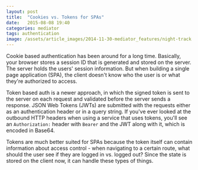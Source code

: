 ```yaml
---
layout: post
title:  "Cookies vs. Tokens for SPAs"
date:   2015-08-08 19:40
categories: mediator
tags: authentication
image: /assets/article_images/2014-11-30-mediator_features/night-track.JPG
---
```


Cookie based authentication has been around for a long time. Basically, your browser stores a session ID that is generated and stored on the server. The server holds the users' session information. But when building a single page application (SPA), the client doesn't know who the user is or what they're authorized to access.

Token based auth is a newer approach, in which the signed token is sent to the server on each request and validated before the server sends a response. JSON Web Tokens (JWTs) are submitted with the requests either as an authentication header or in a query string. If you've ever looked at the outbound HTTP headers when using a service that uses tokens, you'll see an `Authorization:` header with `Bearer` and the JWT along with it, which is encoded in Base64.

Tokens are much better suited for SPAs because the token itself can contain information about access control - when navigating to a certain route, what should the user see if they are logged in vs. logged out? Since the state is stored on the client now, it can handle these types of things.